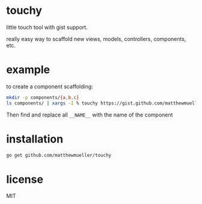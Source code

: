 # touchy

  little touch tool with gist support.

  really easy way to scaffold new views, models, controllers, components, etc.

# example

to create a component scaffolding:

```bash
mkdir -p components/{a,b,c}
ls components/ | xargs -I % touchy https://gist.github.com/matthewmueller/f0fc7637e1ff426c89dee977fbe612df components/%/{index.js,index.css}
```

Then find and replace all `__NAME__` with the name of the component

# installation

```bash
go get github.com/matthewmueller/touchy
```

# license

MIT
